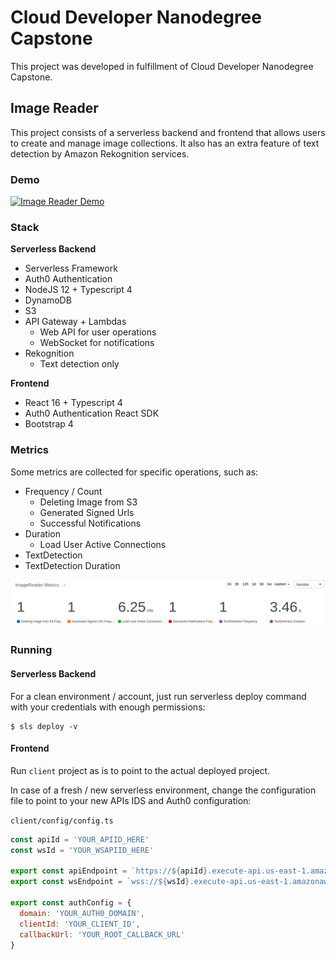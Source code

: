 # Cloud Developer Nanodegree Capstone

This project was developed in fulfillment of Cloud Developer Nanodegree Capstone.

## Image Reader

This project consists of a serverless backend and frontend that allows users to create and manage image collections. It also has an extra feature of text detection by Amazon Rekognition services.

### Demo
[![Image Reader Demo](https://i9.ytimg.com/vi/alo1_R846yw/mq3.jpg?sqp=CNDGs_sF&rs=AOn4CLDzEPA9gzSlR1PsQm8P_MlcP7arNg)](https://youtu.be/alo1_R846yw "Image Reader Demo")

### Stack

**Serverless Backend**

* Serverless Framework
* Auth0 Authentication
* NodeJS 12 + Typescript 4
* DynamoDB
* S3
* API Gateway + Lambdas
  * Web API for user operations
  * WebSocket for notifications
* Rekognition
  * Text detection only

**Frontend**

* React 16 + Typescript 4
* Auth0 Authentication React SDK
* Bootstrap 4

### Metrics

Some metrics are collected for specific operations, such as:

* Frequency / Count
  * Deleting Image from S3
  * Generated Signed Urls
  * Successful Notifications
* Duration
  * Load User Active Connections
* TextDetection
* TextDetection Duration

![Metrics](metrics.png)

### Running

#### Serverless Backend
For a clean environment / account, just run serverless deploy command with your credentials with enough permissions:

```shell
$ sls deploy -v
```

#### Frontend

Run `client` project as is to point to the actual deployed project. 

In case of a fresh / new serverless environment, change the configuration file to point to your new APIs IDS and Auth0 configuration:

`client/config/config.ts`
```javascript
const apiId = 'YOUR_APIID_HERE'
const wsId = 'YOUR_WSAPIID_HERE'

export const apiEndpoint = `https://${apiId}.execute-api.us-east-1.amazonaws.com/dev`
export const wsEndpoint = `wss://${wsId}.execute-api.us-east-1.amazonaws.com/dev`

export const authConfig = {
  domain: 'YOUR_AUTH0_DOMAIN',
  clientId: 'YOUR_CLIENT_ID',
  callbackUrl: 'YOUR_ROOT_CALLBACK_URL'
}
```